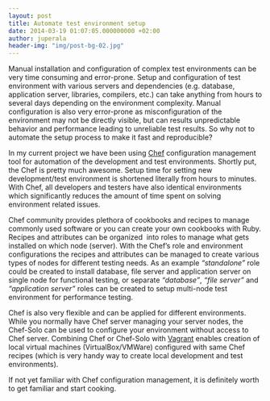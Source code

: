```yaml
---
layout: post
title: Automate test environment setup
date: 2014-03-19 01:07:05.000000000 +02:00
author: juperala
header-img: "img/post-bg-02.jpg"
---
```


Manual installation and configuration of complex test environments can be very time consuming and error-prone. Setup and configuration of test environment with various servers and dependencies (e.g. database, application server, libraries, compilers, etc.) can take anything from hours to several days depending on the environment complexity. Manual configuration is also very error-prone as misconfiguration of the environment may not be directly visible, but can results unpredictable behavior and performance leading to unreliable test results. So why not to automate the setup process to make it fast and reproducible?

In my current project we have been using [Chef](http://www.getchef.com/) configuration management tool for automation of the development and test environments. Shortly put, the Chef is pretty much awesome. Setup time for setting new development/test environment is shortened literally from hours to minutes. With Chef, all developers and testers have also identical environments which significantly reduces the amount of time spent on solving environment related issues.

Chef community provides plethora of cookbooks and recipes to manage commonly used software or you can create your own cookbooks with Ruby. Recipes and attributes can be organized  into roles to manage what gets installed on which node (server). With the Chef’s role and environment configurations the recipes and attributes can be managed to create various types of nodes for different testing needs. As an example *“standalone”* role could be created to install database, file server and application server on single node for functional testing, or separate *“database”*, *“file server”* and *“application server”* roles can be created to setup multi-node test environment for performance testing.

Chef is also very flexible and can be applied for different environments. While you normally have Chef server managing your server nodes, the Chef-Solo can be used to configure your environment without access to Chef server. Combining Chef or Chef-Solo with [Vagrant](http://www.vagrantup.com/) enables creation of local virtual machines (VirtualBox/VMWare) configured with same Chef recipes (which is very handy way to create local development and test environments).

If not yet familiar with Chef configuration management, it is definitely worth to get familiar and start cooking.
